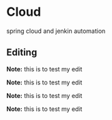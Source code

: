 # Cloud
spring cloud and jenkin automation


## Editing

__Note:__ this is to test my edit

__Note:__ this is to test my edit

__Note:__ this is to test my edit

__Note:__ this is to test my edit